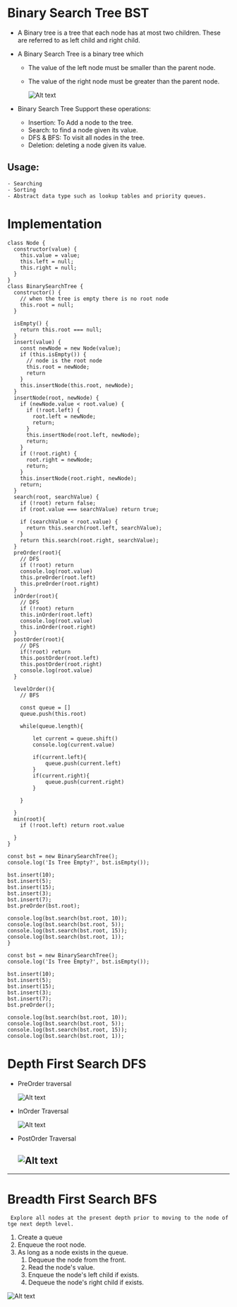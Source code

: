 # Binary Search Tree BST

- A Binary tree is a tree that each node has at most two children. These are referred to as left child and right child.

- A Binary Search Tree is a binary tree which

  - The value of the left node must be smaller than the parent node.
  - The value of the right node must be greater than the parent node.

    ![Alt text](image-6.png)

- Binary Search Tree Support these operations:
  - Insertion: To Add a node to the tree.
  - Search: to find a node given its value.
  - DFS & BFS: To visit all nodes in the tree.
  - Deletion: deleting a node given its value.

## Usage:

    - Searching
    - Sorting
    - Abstract data type such as lookup tables and priority queues.

# Implementation

```javascript,runnable
class Node {
  constructor(value) {
    this.value = value;
    this.left = null;
    this.right = null;
  }
}
class BinarySearchTree {
  constructor() {
    // when the tree is empty there is no root node
    this.root = null;
  }

  isEmpty() {
    return this.root === null;
  }
  insert(value) {
    const newNode = new Node(value);
    if (this.isEmpty()) {
      // node is the root node
      this.root = newNode;
      return
    }
    this.insertNode(this.root, newNode);
  }
  insertNode(root, newNode) {
    if (newNode.value < root.value) {
      if (!root.left) {
        root.left = newNode;
        return;
      }
      this.insertNode(root.left, newNode);
      return;
    }
    if (!root.right) {
      root.right = newNode;
      return;
    }
    this.insertNode(root.right, newNode);
    return;
  }
  search(root, searchValue) {
    if (!root) return false;
    if (root.value === searchValue) return true;

    if (searchValue < root.value) {
      return this.search(root.left, searchValue);
    }
    return this.search(root.right, searchValue);
  }
  preOrder(root){
    // DFS
    if (!root) return
    console.log(root.value)
    this.preOrder(root.left)
    this.preOrder(root.right)
  }
  inOrder(root){
    // DFS
    if (!root) return
    this.inOrder(root.left)
    console.log(root.value)
    this.inOrder(root.right)
  }
  postOrder(root){
    // DFS
    if(!root) return
    this.postOrder(root.left)
    this.postOrder(root.right)
    console.log(root.value)
  }

  levelOrder(){
    // BFS

    const queue = []
    queue.push(this.root)

    while(queue.length){

        let current = queue.shift()
        console.log(current.value)

        if(current.left){
            queue.push(current.left)
        }
        if(current.right){
            queue.push(current.right)
        }

    }

  }
  min(root){
    if (!root.left) return root.value

  }
}

const bst = new BinarySearchTree();
console.log('Is Tree Empty?', bst.isEmpty());

bst.insert(10);
bst.insert(5);
bst.insert(15);
bst.insert(3);
bst.insert(7);
bst.preOrder(bst.root);

console.log(bst.search(bst.root, 10));
console.log(bst.search(bst.root, 5));
console.log(bst.search(bst.root, 15));
console.log(bst.search(bst.root, 1));
}

const bst = new BinarySearchTree();
console.log('Is Tree Empty?', bst.isEmpty());

bst.insert(10);
bst.insert(5);
bst.insert(15);
bst.insert(3);
bst.insert(7);
bst.preOrder();

console.log(bst.search(bst.root, 10));
console.log(bst.search(bst.root, 5));
console.log(bst.search(bst.root, 15));
console.log(bst.search(bst.root, 1));
```

# Depth First Search DFS

- PreOrder traversal

  ![Alt text](image-7.png)

- InOrder Traversal

  ![Alt text](image-9.png)

- PostOrder Traversal

  ## ![Alt text](image-10.png)

---

# Breadth First Search BFS

` Explore all nodes at the present depth prior to moving to the node of tge next depth level.`

1. Create a queue
1. Enqueue the root node.
1. As long as a node exists in the queue.
   1. Dequeue the node from the front.
   1. Read the node's value.
   1. Enqueue the node's left child if exists.
   1. Dequeue the node's right child if exists.

![Alt text](image-11.png)
